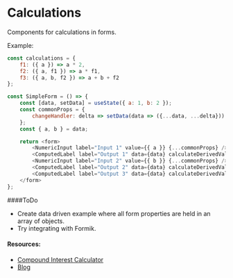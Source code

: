 # Calculations

Components for calculations in forms.

Example:

```javascript
const calculations = {
    f1: ({ a }) => a * 2,
    f2: ({ a, f1 }) => a * f1,
    f3: ({ a, b, f2 }) => a + b + f2
};

const SimpleForm = () => {
    const [data, setData] = useState({ a: 1, b: 2 });
    const commonProps = {
        changeHandler: delta => setData(data => ({...data, ...delta}))
    };
    const { a, b } = data;

    return <form>
        <NumericInput label="Input 1" value={{ a }} {...commonProps} />
        <ComputedLabel label="Output 1" data={data} calculateDerivedValue={calculations.f1} {...commonProps} />
        <NumericInput label="Input 2" value={{ b }} {...commonProps} />
        <ComputedLabel label="Output 2" data={data} calculateDerivedValue={calculations.f2} {...commonProps} />
        <ComputedLabel label="Output 3" data={data} calculateDerivedValue={calculations.f3} {...commonProps} />
    </form>
};

```

####ToDo

* Create data driven example where all form properties are held in an array of objects.
* Try integrating with Formik.

#### Resources:

* [Compound Interest Calculator](https://www.thecalculatorsite.com/articles/finance/compound-interest-formula.php)
* [Blog](https://davesnotes.uk/react-calculator-forms/)
